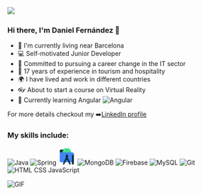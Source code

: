 ![](https://github.com/dfzfz7/dfzfz7/blob/main/assets/DoSomethingGreatSmall.jpg)


### Hi there, I'm Daniel Fernández 👋  

- 🏡 I'm currently living near Barcelona
- 💻 Self-motivated Junior Developer
- 🎯 Committed to pursuing a career change in the IT sector 
- 💼 17 years of experience in tourism and hospitality
- 🌍 I have lived and work in different countries
- 👓 About to start a course on Virtual Reality 
- 🌱 Currently learning Angular <img title="Angular" alt="Angular" src="https://github.com/dfzfz7/dfzfz7/blob/main/assets/angular.png" width="16" height="16" />

For more details checkout my ➡️[LinkedIn profile](https://www.linkedin.com/in/fernandezdaniel85/) 


### My skills include:

<p>
  <img title="Java" alt="Java" src="https://github.com/dfzfz7/dfzfz7/blob/main/assets/java.png" width="40" height="40" />
  <img title="Spring" alt="Spring" src="https://github.com/dfzfz7/dfzfz7/blob/main/assets/spring.png" width="40" height="40" />
  <img title="Android Studio" alt="Android Studio" src="https://github.com/dfzfz7/dfzfz7/blob/main/assets/android_studio.png" width="40" height="40" />
  <img title="MongoDB" alt="MongoDB" src="https://github.com/dfzfz7/dfzfz7/blob/main/assets/mongodb.png" width="40" height="40" />
  <img title="Firebase" alt="Firebase" src="https://github.com/dfzfz7/dfzfz7/blob/main/assets/firebase.png" width="40" height="40" />
  <img title="MySQL" alt="MySQL" src="https://github.com/dfzfz7/dfzfz7/blob/main/assets/mysql.png" width="40" height="40" />
  <img title="Git" alt="Git" src="https://github.com/dfzfz7/dfzfz7/blob/main/assets/git.png" width="40" height="40" />
  <img title="HTML CSS JavaScript" alt="HTML CSS JavaScript" src="https://github.com/dfzfz7/dfzfz7/blob/main/assets/html+css+js.png" width="80" height="40" />
</p>



<img align="center" alt="GIF" src="https://media.giphy.com/media/3ohhwBQ85EVPTLy42Q/giphy.gif" width="300" height="320" />
